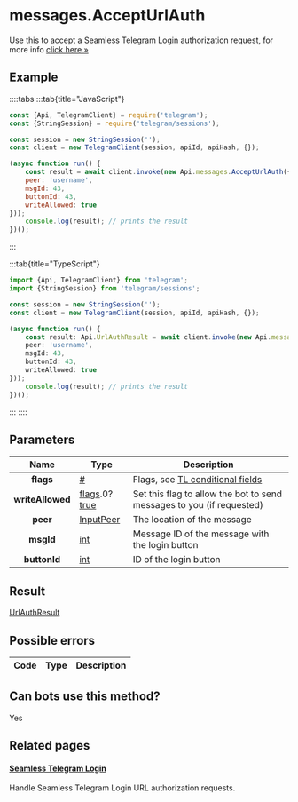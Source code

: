 # messages.AcceptUrlAuth

Use this to accept a Seamless Telegram Login authorization request, for more info [click here »](https://core.telegram.org/api/url-authorization)



## Example

::::tabs
:::tab{title="JavaScript"}
```js
const {Api, TelegramClient} = require('telegram');
const {StringSession} = require('telegram/sessions');

const session = new StringSession('');
const client = new TelegramClient(session, apiId, apiHash, {});

(async function run() {
    const result = await client.invoke(new Api.messages.AcceptUrlAuth({
    peer: 'username',
    msgId: 43,
    buttonId: 43,
    writeAllowed: true
}));
    console.log(result); // prints the result
})();
```
:::

:::tab{title="TypeScript"}
```ts
import {Api, TelegramClient} from 'telegram';
import {StringSession} from 'telegram/sessions';

const session = new StringSession('');
const client = new TelegramClient(session, apiId, apiHash, {});

(async function run() {
    const result: Api.UrlAuthResult = await client.invoke(new Api.messages.AcceptUrlAuth({
    peer: 'username',
    msgId: 43,
    buttonId: 43,
    writeAllowed: true
}));
    console.log(result); // prints the result
})();
```
:::
::::



## Parameters

| Name | Type | Description |
| :--: | ---- | ----------- |
| **flags** | [#](https://core.telegram.org/type/%23) | Flags, see [TL conditional fields](https://core.telegram.org/mtproto/TL-combinators#conditional-fields) 
| **writeAllowed** | [flags](https://core.telegram.org/mtproto/TL-combinators#conditional-fields).0?[true](https://core.telegram.org/constructor/true) | Set this flag to allow the bot to send messages to you (if requested) 
| **peer** | [InputPeer](https://core.telegram.org/type/InputPeer) | The location of the message 
| **msgId** | [int](https://core.telegram.org/type/int) | Message ID of the message with the login button 
| **buttonId** | [int](https://core.telegram.org/type/int) | ID of the login button 


## Result

[UrlAuthResult](https://core.telegram.org/type/UrlAuthResult)



## Possible errors

| Code | Type | Description |
| :--: | ---- | ----------- |


## Can bots use this method?

Yes

## Related pages

#### [Seamless Telegram Login](https://core.telegram.org/api/url-authorization)

Handle Seamless Telegram Login URL authorization requests.




